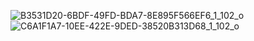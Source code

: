 ![B3531D20-6BDF-49FD-BDA7-8E895F566EF6_1_102_o](https://github.com/user-attachments/assets/4a352dc2-b007-4071-a387-e67803d13cb6)
![C6A1F1A7-10EE-422E-9DED-38520B313D68_1_102_o](https://github.com/user-attachments/assets/d736c79e-13ef-4b6e-82f0-c003653185ae)
